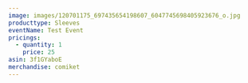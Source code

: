 ```yaml
---
image: images/120701175_697435654198607_6047745698405923676_o.jpg
producttype: Sleeves
eventName: Test Event
pricings:
  - quantity: 1
    price: 25
asin: 3f1GYaboE
merchandise: comiket
---
```

